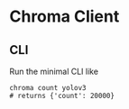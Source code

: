 # Chroma Client

## CLI

Run the minimal CLI like 
```
chroma count yolov3
# returns {'count': 20000}
```
